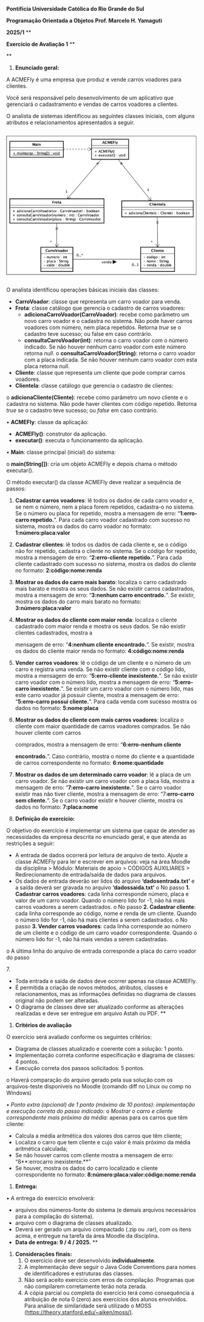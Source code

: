 ﻿**Pontifícia Universidade Católica do Rio Grande do Sul** 

**Programação Orientada a Objetos Prof. Marcelo H. Yamaguti** 

**2025/1** 
**


**Exercício de Avaliação 1** 
**

**


1. **Enunciado geral:** 



A ACMEFly é uma empresa que produz e vende carros voadores para clientes. 

Você será responsável pelo desenvolvimento de um aplicativo que gerenciará o cadastramento e vendas de carros voadores a clientes. 

O analista de sistemas identificou as seguintes classes iniciais, com alguns atributos e relacionamentos apresentados a seguir. 







![](diagrama.png)

O analista identificou operações básicas iniciais das classes: 

- **CarroVoador**: classe que representa um carro voador para venda. 
- **Frota**: classe catálogo que gerencia o cadastro de carros voadores: 
  - **adicionaCarroVoador(CarroVoador)**: recebe como parâmetro um novo carro voador e o cadastra no sistema. Não pode haver carros voadores com número, nem placa repetidos. Retorna *true* se o cadastro teve sucesso; ou false em caso contrário. 
  - **consultaCarroVoador(int)**: retorna o carro voador com o número indicado. Se não houver nenhum carro voador com este número retorna *null*. o **consultaCarroVoador(String)**: retorna o carro voador com a placa indicada. Se não houver nenhum carro voador com esta placa retorna *null*. 
- **Cliente**: classe que representa um cliente que pode comprar carros voadores. 
- **Clientela**: classe catálogo que gerencia o cadastro de clientes: 

o **adicionaCliente(Cliente)**: recebe como parâmetro um novo cliente e o cadastra no sistema. Não pode haver clientes com código repetido. Retorna *true* se o cadastro teve sucesso; ou *false* em caso contrário. 

• **ACMEFly**: classe da aplicação: 

- **ACMEFly()**: construtor da aplicação. 
- **executar()**: executa o funcionamento da aplicação. 

• **Main**: classe principal (inicial) do sistema: 

o **main(String[])**: cria um objeto ACMEFly e depois chama o método executar().  



O método executar() da classe ACMEFly deve realizar a sequência de passos: 

1. **Cadastrar carros voadores**: lê todos os dados de cada carro voador e, se nem o número, nem a placa forem repetidos, cadastra-o no sistema. Se o número ou placa for repetido, mostra a mensagem de erro: “**1:erro-carro repetido.**”. Para cada carro voador cadastrado com sucesso no sistema, mostra os dados do carro voador no formato: **1:número:placa:valor** 
1. **Cadastrar clientes**: lê todos os dados de cada cliente e, se o código não for repetido, cadastra o cliente no sistema. Se o código for repetido, mostra a mensagem de erro: “**2:erro-cliente repetido.**”. Para cada cliente cadastrado com sucesso no sistema, mostra os dados do cliente no formato: **2:código:nome:renda** 
1. **Mostrar os dados do carro mais barato**: localiza o carro cadastrado mais barato e mostra os seus dados. Se não existir carros cadastrados, mostra a mensagem de erro: “**3:nenhum carro encontrado.**”. Se existir, mostra os dados do carro mais barato no formato: **3:número:placa:valor** 
1. **Mostrar os dados do cliente com maior renda**: localiza o cliente cadastrado com maior renda e mostra os seus dados. Se não existir clientes cadastrados, mostra a 

   mensagem de erro: “**4:nenhum cliente encontrado.**”. Se existir, mostra os dados do cliente maior renda no formato: **4:código:nome:renda** 

1. **Vender carros voadores**: lê o código de um cliente e o número de um carro e registra uma venda. Se não existir cliente com o código lido, mostra  a mensagem de erro: “**5:erro-cliente inexistente.**”. Se não existir carro voador com o número lido, mostra a mensagem de erro: “**5:erro-carro inexistente.**”. Se existir um carro voador com o número lido, mas este carro voador já possuir cliente, mostra a mensagem de erro: “**5:erro-carro possui cliente.**”.  Para cada venda com sucesso mostra os dados no formato: **5:nome:placa** 
1. **Mostrar os dados do cliente com mais carros voadores**: localiza o cliente com maior quantidade de carros voadores comprados. Se não houver cliente com carros 

   comprados, mostra a mensagem de erro: “**6:erro-nenhum cliente** 

   **encontrado.**”. Caso contrário, mostra o nome do cliente e a quantidade de carros correspondente no formato: **6:nome:quantidade** 

1. **Mostrar os dados de um determinado carro voador**: lê a placa de um carro voador. Se não existir um carro voador com a placa lida, mostra a mensagem de erro: “**7:erro-carro inexistente.**”. Se o carro voador existir mas não tiver cliente, mostra a mensagem de erro: “7:**erro-carro sem cliente.**”. Se o carro voador existir e houver cliente, mostra os dados no formato: **7:placa:nome** 





1. **Definição do exercício:**  

O objetivo do exercício é implementar um sistema que capaz de atender as necessidades da empresa descrita no enunciado geral, e que atenda as restrições a seguir: 

- A entrada de dados ocorrerá por leitura de arquivo de texto. Ajuste a classe ACMEFly para ler e escrever em arquivos: veja na área Moodle da disciplina > Módulo: Materiais de apoio > CÓDIGOS AUXILIARES > Redirecionamento de entrada/saída de dados para arquivos. 
- Os dados de entrada deverão ser lidos do arquivo **‘dadosentrada.txt’** e a saída deverá ser gravada no arquivo **‘dadossaida.txt’** o No passo **1. Cadastrar carros voadores**: cada linha corresponde número, placa e valor de um carro voador. Quando o número lido for -1, não há mais carros voadores a serem cadastrados. o No passo **2. Cadastrar cliente**: cada linha corresponde ao código, nome e renda de um cliente. Quando o número lido for -1, não há mais clientes a serem cadastrados. o No passo **3. Vender carros voadores**: cada linha corresponde ao número de um cliente e o código de um carro voador correspondente. Quando o número lido for -1, não há mais vendas a serem cadastradas. 

o A última linha do arquivo de entrada corresponde a placa do carro voador do passo 

7\. 

- Toda entrada e saída de dados deve ocorrer apenas na classe ACMEFly. 
- É permitida a criação de novos métodos, atributos, classes e relacionamentos, mas as informações definidas no diagrama de classes original não podem ser alteradas. 
- O diagrama de classes deve ser atualizado conforme as alterações realizadas e deve ser entregue em arquivo Astah ou PDF. 
**


1. **Critérios de avaliação** 

O exercício será avaliado conforme os seguintes critérios: 

- Diagrama de classes atualizado e coerente com a solução: 1 ponto. 
- Implementação correta conforme especificação e diagrama de classes: 4 pontos. 
- Execução correta dos passos solicitados: 5 pontos. 

o Haverá comparação do arquivo gerado pela sua solução com os arquivos-teste disponíveis no Moodle (comando diff no Linux ou comp no Windows) 



• *Ponto extra (opcional) de 1 ponto (máximo de 10 pontos): implementação e execução correta do passo indicado:* o *Mostrar o carro e cliente correspondente mais próximo da média:* apenas para os carros que têm cliente: 

- Calcula a média aritmética dos valores dos carros que têm cliente; 
- Localiza o carro que tem cliente e cujo valor é mais próximo da média aritmética calculada; 
- Se não houver carros com cliente mostra a mensagem de erro: “8**:errocarro inexistente.**” 
- Se houver, mostra os dados do carro localizado e cliente correspondente no formato: **8:número:placa:valor:código:nome:renda** 



1. **Entrega:**  

• A entrega do exercício envolverá: 

- arquivos dos números-fonte do sistema (e demais arquivos necessários para a compilação do sistema). 
- arquivo com o diagrama de classes atualizado. 
- Deverá ser gerado um arquivo compactado (.zip ou .rar), com os itens acima, e entregue na tarefa da área Moodle da disciplina. 
- **Data de entrega: 9 / 4 / 2025.** 
**


1. **Considerações finais:**  
   1. O exercício deve ser desenvolvido **individualmente**. 
   1. A implementação deve seguir o Java Code Conventions para nomes de identificadores e estruturas das classes. 
   1. Não será aceito exercício com erros de compilação. Programas que não compilarem corretamente terão nota zerada. 
   1. A cópia parcial ou completa do exercício terá como consequência a atribuição de nota 0 (zero) aos exercícios dos alunos envolvidos. Para análise de similaridade será utilizado o MOSS (<https://theory.stanford.edu/~aiken/moss/>[)](https://theory.stanford.edu/~aiken/moss/). 


